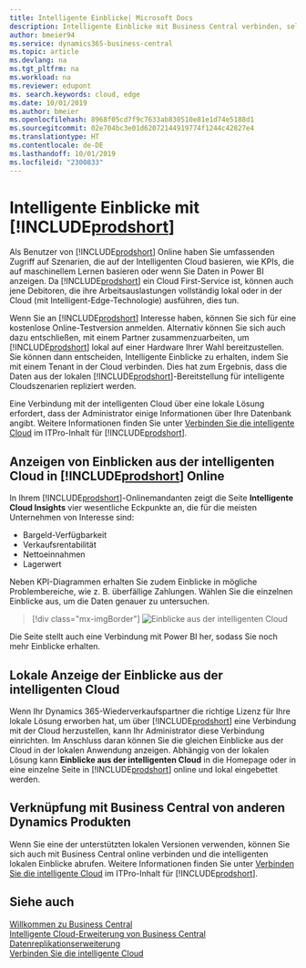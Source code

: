 ```yaml
---
title: Intelligente Einblicke| Microsoft Docs
description: Intelligente Einblicke mit Business Central verbinden, selbst über Ihre lokale Lösung.
author: bmeier94
ms.service: dynamics365-business-central
ms.topic: article
ms.devlang: na
ms.tgt_pltfrm: na
ms.workload: na
ms.reviewer: edupont
ms. search.keywords: cloud, edge
ms.date: 10/01/2019
ms.author: bmeier
ms.openlocfilehash: 8968f05cd7f9c7633ab830510e81e1d74e5188d1
ms.sourcegitcommit: 02e704bc3e01d62072144919774f1244c42827e4
ms.translationtype: HT
ms.contentlocale: de-DE
ms.lasthandoff: 10/01/2019
ms.locfileid: "2300833"
---
```

# <a name="intelligent-insights-with-includeprodshortincludesprodshortmd"></a>Intelligente Einblicke mit [!INCLUDE[prodshort](includes/prodshort.md)]

Als Benutzer von [!INCLUDE[prodshort](includes/prodshort.md)] Online haben Sie umfassenden Zugriff auf Szenarien, die auf der Intelligenten Cloud basieren, wie KPIs, die auf maschinellem Lernen basieren oder wenn Sie Daten in Power BI anzeigen. Da [!INCLUDE[prodshort](includes/prodshort.md)] ein Cloud First-Service ist, können auch jene Debitoren, die ihre Arbeitsauslastungen vollständig lokal oder in der Cloud (mit Intelligent-Edge-Technologie) ausführen, dies tun.  

Wenn Sie an [!INCLUDE[prodshort](includes/prodshort.md)] Interesse haben, können Sie sich für eine kostenlose Online-Testversion anmelden.  Alternativ können Sie sich auch dazu entschließen, mit einem Partner zusammenzuarbeiten, um [!INCLUDE[prodshort](includes/prodshort.md)] lokal auf einer Hardware Ihrer Wahl bereitzustellen. Sie können dann entscheiden, Intelligente Einblicke zu erhalten, indem Sie mit einem Tenant in der Cloud verbinden. Dies hat zum Ergebnis, dass die Daten aus der lokalen [!INCLUDE[prodshort](includes/prodshort.md)]-Bereitstellung für intelligente Cloudszenarien repliziert werden.  

Eine Verbindung mit der intelligenten Cloud über eine lokale Lösung erfordert, dass der Administrator einige Informationen über Ihre Datenbank angibt. Weitere Informationen finden Sie unter [Verbinden Sie die intelligente Cloud](/dynamics365/business-central/dev-itpro/administration/about-intelligent-edge) im ITPro-Inhalt für [!INCLUDE[prodshort](includes/prodshort.md)].  

## <a name="viewing-intelligent-cloud-insights-in-includeprodshortincludesprodshortmd-online"></a>Anzeigen von Einblicken aus der intelligenten Cloud in [!INCLUDE[prodshort](includes/prodshort.md)] Online

In Ihrem [!INCLUDE[prodshort](includes/prodshort.md)]-Onlinemandanten zeigt die Seite **Intelligente Cloud Insights** vier wesentliche Eckpunkte an, die für die meisten Unternehmen von Interesse sind:

- Bargeld-Verfügbarkeit
- Verkaufsrentabilität
- Nettoeinnahmen
- Lagerwert

Neben KPI-Diagrammen erhalten Sie zudem Einblicke in mögliche Problembereiche, wie z. B. überfällige Zahlungen. Wählen Sie die einzelnen Einblicke aus, um die Daten genauer zu untersuchen.  

> [!div class="mx-imgBorder"]
> ![Einblicke aus der intelligenten Cloud](media/across-intelligent-cloud/intelligentcloudApril19.png "Zeigt die Seite „Einblicke aus der intelligenten Cloud“ in Business Central an")

Die Seite stellt auch eine Verbindung mit Power BI her, sodass Sie noch mehr Einblicke erhalten.

## <a name="viewing-intelligent-insights-on-premises"></a>Lokale Anzeige der Einblicke aus der intelligenten Cloud

Wenn Ihr Dynamics 365-Wiederverkaufspartner die richtige Lizenz für Ihre lokale Lösung erworben hat, um über [!INCLUDE[prodshort](includes/prodshort.md)] eine Verbindung mit der Cloud herzustellen, kann Ihr Administrator diese Verbindung einrichten. Im Anschluss daran können Sie die gleichen Einblicke aus der Cloud in der lokalen Anwendung anzeigen. Abhängig von der lokalen Lösung kann **Einblicke aus der intelligenten Cloud** in die Homepage oder in eine einzelne Seite in [!INCLUDE[prodshort](includes/prodshort.md)] online und lokal eingebettet werden.  

## <a name="connecting-to-business-central-from-other-dynamics-products"></a>Verknüpfung mit Business Central von anderen Dynamics Produkten

Wenn Sie eine der unterstützten lokalen Versionen verwenden, können Sie sich auch mit Business Central online verbinden und die intelligenten lokalen Einblicke abrufen. Weitere Informationen finden Sie unter [Verbinden Sie die intelligente Cloud](/dynamics365/business-central/dev-itpro/administration/about-intelligent-edge) im ITPro-Inhalt für [!INCLUDE[prodshort](includes/prodshort.md)].  

## <a name="see-also"></a>Siehe auch

[Willkommen zu Business Central](index.md)  
[Intelligente Cloud-Erweiterung von Business Central](ui-extensions-intelligent-cloud.md)  
[Datenreplikationserweiterung](ui-extensions-data-replication.md)  
[Verbinden Sie die intelligente Cloud](/dynamics365/business-central/dev-itpro/administration/about-intelligent-edge)  
